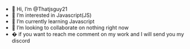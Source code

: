 - 👋 Hi, I’m @Thatjsguy21
- 👀 I’m interested in Javascript(JS)
- 🌱 I’m currently learning Javascript
- 💞️ I’m looking to collaborate on nothing right now
- � if you want to reach me comment on my work and I will send you my discord

<!---
Thatjsguy21/Thatjsguy21 is a ✨ special ✨ repository because its `README.md` (this file) appears on your GitHub profile.
You can click the Preview link to take a look at your changes.
--->
